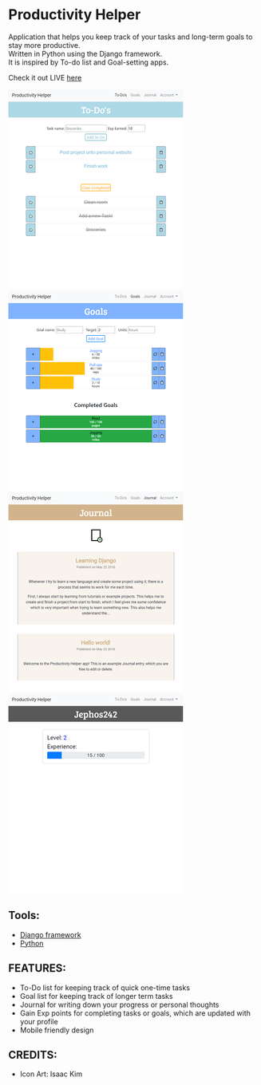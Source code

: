 # Productivity Helper  
Application that helps you keep track of your tasks and long-term goals to stay more productive.  
Written in Python using the Django framework.  
It is inspired by To-do list and Goal-setting apps.  

Check it out LIVE [here](https://josephtkim.pythonanywhere.com)

<img src="./img/todos.png" width="350"> <img src="./img/goals.png" width="350">
<img src="./img/journal.png" width="350"> <img src="./img/profile.png" width="350">

## Tools:  
* [Django framework](https://www.djangoproject.com/)  
* [Python](https://www.python.org/)  

## FEATURES:  
* To-Do list for keeping track of quick one-time tasks  
* Goal list for keeping track of longer term tasks  
* Journal for writing down your progress or personal thoughts  
* Gain Exp points for completing tasks or goals, which are updated with your profile  
* Mobile friendly design  

## CREDITS:  
* Icon Art: Isaac Kim  
